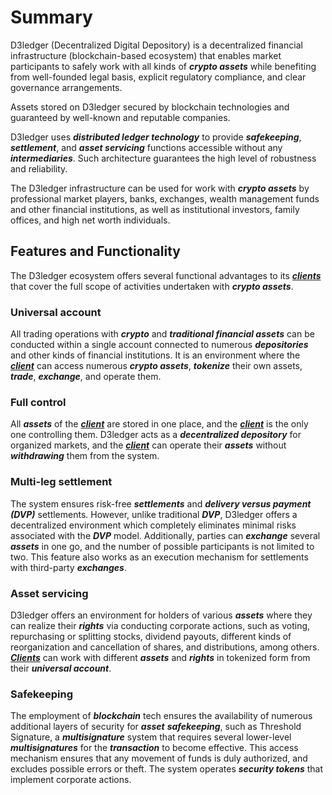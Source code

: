 # Summary

D3ledger (Decentralized Digital Depository) is a decentralized financial infrastructure (blockchain-based  ecosystem) that enables market participants to safely work with all kinds of **_crypto assets_** while benefiting from well-founded legal basis, explicit regulatory compliance, and clear governance arrangements. 

Assets stored on D3ledger secured by blockchain technologies and guaranteed by well-known and reputable companies.

D3ledger uses **_distributed ledger technology_** to provide **_safekeeping_**, **_settlement_**, and **_asset servicing_** functions accessible without any **_intermediaries_**. Such architecture guarantees the high level of robustness and reliability. 

The D3ledger infrastructure can be used for work with **_crypto assets_** by professional market players, banks, exchanges, wealth management funds and other financial institutions, as well as institutional investors, family offices, and high net worth individuals.

## Features and Functionality

The D3ledger ecosystem offers several functional advantages to its
[**_clients_**](https://github.com/alexeymaklakov/D3-wiki/blob/master/docs/clients.md "Clients of D3") that cover the full scope of activities undertaken with
**_crypto assets_**.

### Universal account

All trading operations with **_crypto_** and
**_traditional financial assets_** can be conducted within a single
account connected to numerous **_depositories_** and other kinds of
financial institutions. It is an environment where the [**_client_**](https://github.com/alexeymaklakov/D3-wiki/blob/master/docs/clients.md "Client of D3") can
access numerous **_crypto assets_**, **_tokenize_** their own assets, **_trade_**,
**_exchange_**, and operate them.

### Full control

All **_assets_** of the [**_client_**](https://github.com/alexeymaklakov/D3-wiki/blob/master/docs/clients.md "Client of D3") are stored in one place, and
the [**_client_**](https://github.com/alexeymaklakov/D3-wiki/blob/master/docs/clients.md "Client of D3") is the only one controlling them. D3ledger acts as a
**_decentralized depository_** for organized markets, and the [**_client_**](https://github.com/alexeymaklakov/D3-wiki/blob/master/docs/clients.md "Client of D3") can
operate their **_assets_** without **_withdrawing_** them from the system.

### Multi-leg settlement

The system ensures risk-free **_settlements_**
and **_delivery versus payment (DVP)_** settlements. However, unlike
traditional **_DVP_**, D3ledger offers a decentralized environment
which completely eliminates minimal risks associated with the **_DVP_**
model. Additionally, parties can **_exchange_** several **_assets_** in one go,
and the number of possible participants is not limited to two. This
feature also works as an execution mechanism for settlements with
third-party **_exchanges_**.

### Asset servicing

D3ledger offers an environment for holders of
various **_assets_** where they can realize their **_rights_** via conducting
corporate actions, such as voting, repurchasing or splitting stocks,
dividend payouts, different kinds of reorganization and cancellation
of shares, and distributions, among others. [**_Clients_**](https://github.com/alexeymaklakov/D3-wiki/blob/master/docs/clients.md "Clients of D3") can work with
different **_assets_** and **_rights_** in tokenized form from their **_universal
account_**.

### Safekeeping

The employment of **_blockchain_** tech ensures the
availability of numerous additional layers of security for **_asset_**
**_safekeeping_**, such as Threshold Signature, a **_multisignature_** system
that requires several lower-level **_multisignatures_** for the **_transaction_**
to become effective. This access mechanism ensures that any
movement of funds is duly authorized, and excludes possible
errors or theft. The system operates **_security tokens_** that implement
corporate actions.
